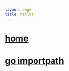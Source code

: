 ```yaml
---
layout: page
title: hello!
---
```

# [home](http://deja-v-u.github.io/)
# [go importpath](http://deja-v-u.github.io/importpath.md)
